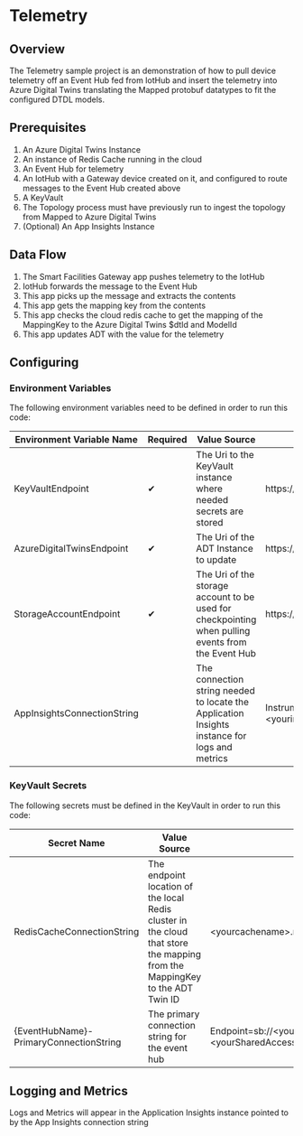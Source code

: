 ﻿# Telemetry

## Overview

The Telemetry sample project is an demonstration of how to pull device telemetry off an Event Hub fed from IotHub and insert the telemetry into Azure Digital Twins translating the Mapped protobuf datatypes to fit the configured DTDL models.

## Prerequisites

1. An Azure Digital Twins Instance
2. An instance of Redis Cache running in the cloud
3. An Event Hub for telemetry
4. An IotHub with a Gateway device created on it, and configured to route messages to the Event Hub created above
5. A KeyVault
6. The Topology process must have previously run to ingest the topology from Mapped to Azure Digital Twins
7. (Optional) An App Insights Instance

## Data Flow

1. The Smart Facilities Gateway app pushes telemetry to the IotHub
2. IotHub forwards the message to the Event Hub
3. This app picks up the message and extracts the contents
4. This app gets the mapping key from the contents
5. This app checks the cloud redis cache to get the mapping of the MappingKey to the Azure Digital Twins $dtId and ModelId
6. This app updates ADT with the value for the telemetry

## Configuring

### Environment Variables

The following environment variables need to be defined in order to run this code:

| Environment Variable Name | Required | Value Source | Example |
| --- | --- | --- | --- |
| KeyVaultEndpoint | ✔ | The Uri to the KeyVault instance where needed secrets are stored | https://&lt;yourkeyvaultname&gt;.vault.azure.net/ |
| AzureDigitalTwinsEndpoint | ✔ | The Uri of the ADT Instance to update | https://&lt;youradtname&gt;.api.&lt;yourregion&gt;.digitaltwins.azure.net |
| StorageAccountEndpoint | ✔ | The Uri of the storage account to be used for checkpointing when pulling events from the Event Hub | https://&lt;yourstorageaccountname&gt;.blob.core.windows.net |
| AppInsightsConnectionString |  | The connection string needed to locate the Application Insights instance for logs and metrics | InstrumentationKey=&lt;yourinstrumentationkey&gt;;IngestionEndpoint=https://&lt;checkregion&gt;.in.applicationinsights.azure.com/;LiveEndpoint=https://&lt;checkregion&gt;.livediagnostics.monitor.azure.com/ |


### KeyVault Secrets

The following secrets must be defined in the KeyVault in order to run this code:

| Secret Name | Value Source | Example |
| --- | --- | --- |
| RedisCacheConnectionString | The endpoint location of the local Redis cluster in the cloud that store the mapping from the MappingKey to the ADT Twin ID | &lt;yourcachename&gt;.redis.cache.windows.net,abortConnect=false,ssl=true,allowAdmin=true,password=&lt;yourpassword&gt; |
| {EventHubName}-PrimaryConnectionString | The primary connection string for the event hub | Endpoint=sb://&lt;yourEventHubName&gt;.servicebus.windows.net/;SharedAccessKeyName=ListenRule;SharedAccessKey=&lt;yourSharedAccessKey&gt;=;EntityPath=telemetry |

## Logging and Metrics

Logs and Metrics will appear in the Application Insights instance pointed to by the App Insights connection string
